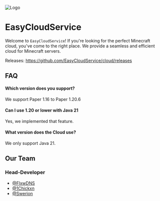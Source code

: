 
![Logo](https://easycloudservice.de/cdn/banner.png)
# EasyCloudService

Welcome to `EasyCloudService`! If you're looking for the perfect Minecraft cloud, you've come to the right place. We provide a seamless and efficient cloud for Minecraft servers.

Releases: https://github.com/EasyCloudService/cloud/releases

## FAQ

#### Which version does you support?
We support Paper 1.16 to Paper 1.20.6

#### Can I use 1.20 or lower with Java 21
Yes, we implemented that feature.

#### What version does the Cloud use?
We only support Java 21.



## Our Team
### Head-Developer
- [@FlxwDNS](https://www.github.com/flxwdns)
- [@1Chickxn](https://www.github.com/1chickxn)
- [@Swerion](https://www.github.com/swerion)
